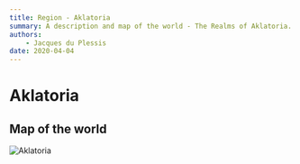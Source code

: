 ```yaml
---
title: Region - Aklatoria
summary: A description and map of the world - The Realms of Aklatoria.
authors:
    - Jacques du Plessis
date: 2020-04-04
---
```

# Aklatoria

## Map of the world
![Aklatoria](/assets/images/maps/Aklatoria_main.png)